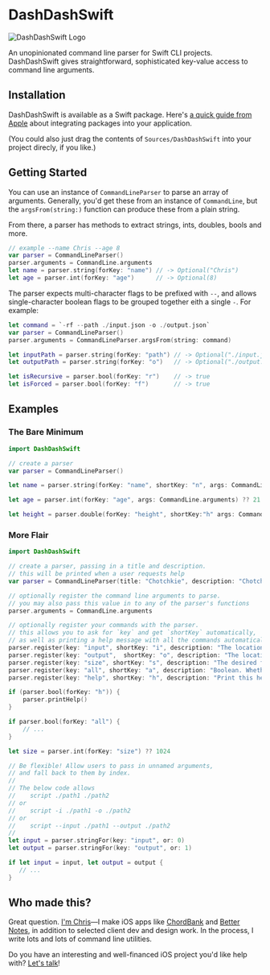 # DashDashSwift

![DashDashSwift Logo](../assets/dashdashlogo.png?raw=true)

An unopinionated command line parser for Swift CLI projects. DashDashSwift gives straightforward, sophisticated key-value access to command line arguments.

## Installation

DashDashSwift is available as a Swift package. Here's [a quick guide from Apple](https://developer.apple.com/documentation/xcode/adding_package_dependencies_to_your_app) about integrating packages into your application.

(You could also just drag the contents of `Sources/DashDashSwift` into your project direcly, if you like.)


## Getting Started

You can use an instance of `CommandLineParser` to parse an array of arguments. Generally, you'd get these from an instance of `CommandLine`, but the `argsFrom(string:)` function can produce these from a plain string. 

From there, a parser has methods to extract strings, ints, doubles, bools and more.

```swift
// example --name Chris --age 8
var parser = CommandLineParser()
parser.arguments = CommandLine.arguments
let name = parser.string(forKey: "name") // -> Optional("Chris")
let age = parser.int(forKey: "age")      // -> Optional(8)
```

The parser expects multi-character flags to be prefixed with `--`, and allows single-character boolean flags to be grouped together eith a single `-`. For example:

```swift
let command = `-rf --path ./input.json -o ./output.json`
var parser = CommandLineParser()
parser.arguments = CommandLineParser.argsFrom(string: command)

let inputPath = parser.string(forKey: "path") // -> Optional("./input.json")
let outputPath = parser.string(forKey: "o")   // -> Optional("./output.json")

let isRecursive = parser.bool(forKey: "r")    // -> true
let isForced = parser.bool(forKey: "f")       // -> true
```


## Examples


### The Bare Minimum

```swift
import DashDashSwift

// create a parser
var parser = CommandLineParser()

let name = parser.string(forKey: "name", shortKey: "n", args: CommandLine.arguments) ?? "Anonymous"

let age = parser.int(forKey: "age", args: CommandLine.arguments) ?? 21

let height = parser.double(forKey: "height", shortKey:"h" args: CommandLine.arguments) ?? 180.0

```


### More Flair


```swift
import DashDashSwift

// create a parser, passing in a title and description.
// this will be printed when a user requests help
var parser = CommandLineParser(title: "Chotchkie", description: "Chotchkie is a command line program to control the amount of flair on your uniform.")

// optionally register the command line arguments to parse.
// you may also pass this value in to any of the parser's functions
parser.arguments = CommandLine.arguments

// optionally register your commands with the parser.
// this allows you to ask for `key` and get `shortKey` automatically,
// as well as printing a help message with all the commands automatically.
parser.register(key: "input", shortKey: "i", description: "The location where files should be read from.")
parser.register(key: "output",  shortKey: "o", description: "The location where files should be saved.")
parser.register(key: "size", shortKey: "s", description: "The desired file size, in bytes")
parser.register(key: "all", shortKey: "a", description: "Boolean. Whether or not all directories should be included.")
parser.register(key: "help", shortKey: "h", description: "Print this help message")

if (parser.bool(forKey: "h")) {
    parser.printHelp()
}

if parser.bool(forKey: "all") {
    // ...
}

let size = parser.int(forKey: "size") ?? 1024

// Be flexible! Allow users to pass in unnamed arguments, 
// and fall back to them by index. 
// 
// The below code allows
//    script ./path1 ./path2
// or
//    script -i ./path1 -o ./path2
// or
//    script --input ./path1 --output ./path2
//
let input = parser.stringFor(key: "input", or: 0)
let output = parser.stringFor(key: "output", or: 1)

if let input = input, let output = output {
   // ...
}

```

## Who made this?

Great question. [I'm Chris](http://www.chrisladd.net)—I make iOS apps like [ChordBank](https://www.chordbank.com) and [Better Notes](https://apps.apple.com/us/app/better-notes-lists-and-todos/id980887055), in addition to selected client dev and design work. In the process, I write lots and lots of command line utilities.

Do you have an interesting and well-financed iOS project you'd like help with? [Let's talk](http://www.chrisladd.net/contact/)!
